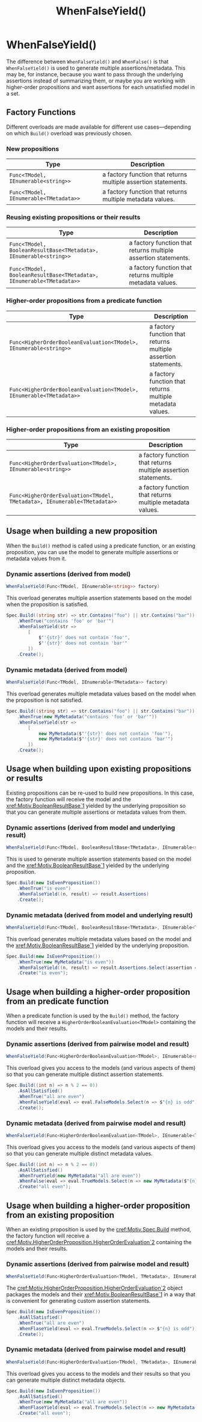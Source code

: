 ﻿---
title: WhenFalseYield()
category: building
---
# WhenFalseYield() 

The difference between `WhenFalseYield()` and `WhenFalse()` is that `WhenFalseYield()` is used to generate multiple 
assertions/metadata.
This may be, for instance, because you want to pass through the underlying assertions instead of summarizing them, 
or maybe you are working with higher-order propositions and want assertions for each unsatisfied model in a set.

## Factory Functions

Different overloads are made available for different use cases—depending on which `Build()` overload was previously
chosen.

### New propositions

| Type                                   | Description                                                    |
|----------------------------------------|----------------------------------------------------------------|
| `Func<TModel, IEnumerable<string>>`    | a factory function that returns multiple assertion statements. |
| `Func<TModel, IEnumerable<TMetadata>>` | a factory function that returns multiple metadata values.      |

### Reusing existing propositions or their results

| Type                                                                 | Description                                                    |
|----------------------------------------------------------------------|----------------------------------------------------------------|
| `Func<TModel, BooleanResultBase<TMetadata>, IEnumerable<string>>`    | a factory function that returns multiple assertion statements. |
| `Func<TModel, BooleanResultBase<TMetadata>, IEnumerable<TMetadata>>` | a factory function that returns multiple metadata values.      |

### Higher-order propositions from a predicate function

| Type                                                                 | Description                                                    |
|----------------------------------------------------------------------|----------------------------------------------------------------|
| `Func<HigherOrderBooleanEvaluation<TModel>, IEnumerable<string>>`    | a factory function that returns multiple assertion statements. |
| `Func<HigherOrderBooleanEvaluation<TModel>, IEnumerable<TMetadata>>` | a factory function that returns multiple metadata values.      |

### Higher-order propositions from an existing proposition

| Type                                                                     | Description                                                    |
|--------------------------------------------------------------------------|----------------------------------------------------------------|
| `Func<HigherOrderEvaluation<TModel>, IEnumerable<string>>`               | a factory function that returns multiple assertion statements. |
| `Func<HigherOrderEvaluation<TModel, TMetadata>, IEnumerable<TMetadata>>` | a factory function that returns multiple metadata values.      |

## Usage when building a new proposition

When the `Build()` method is called using a predicate function, or an existing proposition, you can use the model to
generate multiple assertions or metadata values from it.

### Dynamic assertions (derived from model)

```csharp
WhenFalseYield(Func<TModel, IEnumerable<string>> factory)
```

This overload generates multiple assertion statements based on the model when the proposition is satisfied.

```csharp
Spec.Build((string str) => str.Contains("foo") || str.Contains("bar"))
    .WhenTrue("contains 'foo' or 'bar'")
    .WhenFalseYield(str =>
        [
            $"'{str}' does not contain 'foo'",
            $"'{str}' does not contain 'bar'"
        ])
    .Create();
```

### Dynamic metadata (derived from model)

```csharp
WhenFalseYield(Func<TModel, IEnumerable<TMetadata>> factory)
```

This overload generates multiple metadata values based on the model when the proposition is not satisfied.

```csharp
Spec.Build((string str) => str.Contains("foo") || str.Contains("bar"))
    .WhenTrue(new MyMetadata("contains 'foo' or 'bar'"))
    .WhenFalseYield(str =>
        [
            new MyMetadata($"'{str}' does not contain 'foo'"),
            new MyMetadata($"'{str}' does not contains 'bar'")
        ])
    .Create();
```
## Usage when building upon existing propositions or results

Existing propositions can be re-used to build new propositions.
In this case, the factory function will receive the model and the <xref:Motiv.BooleanResultBase`1> yielded by the 
underlying proposition so that you can generate multiple assertions or metadata values from them.

### Dynamic assertions (derived from model and underlying result)

```csharp
WhenFalseYield(Func<TModel, BooleanResultBase<TMetadata>, IEnumerable<string>> factory)
```


This is used to generate multiple assertion statements based on the model and the <xref:Motiv.BooleanResultBase`1> 
yielded by the underlying proposition.

```csharp
Spec.Build(new IsEvenProposition())
    .WhenTrue("is even")
    .WhenFalseYield((n, result) => result.Assertions)
    .Create();
```

### Dynamic metadata (derived from model and underlying result)

```csharp
WhenFalseYield(Func<TModel, BooleanResultBase<TMetadata>, IEnumerable<TMetadata>> factory)
```

This overload generates multiple metadata values based on the model and the <xref:Motiv.BooleanResultBase`1> yielded 
by the underlying proposition.

```csharp
Spec.Build(new IsEvenProposition())
    .WhenTrue(new MyMetadata("is even"))
    .WhenFalseYield((n, result) => result.Assertions.Select(assertion => new MyMetadata($"{n} {assertion}")))
    .Create("is even");
```

## Usage when building a higher-order proposition from an predicate function

When a predicate function is used by the `Build()` method, the factory function will receive a
`HigherOrderBooleanEvaluation<TModel>` containing the models and their results.

### Dynamic assertions (derived from pairwise model and result)

```csharp
WhenFalseYield(Func<HigherOrderBooleanEvaluation<TModel>, IEnumerable<string>> factory)
```

This overload gives you access to the models (and various aspects of them) so that you can generate multiple
distinct assertion statements.

```csharp
Spec.Build((int n) => n % 2 == 0))
    .AsAllSatisfied()
    .WhenTrue("all are even")
    .WhenFalseYield(eval => eval.FalseModels.Select(n => $"{n} is odd"))
    .Create();
```

### Dynamic metadata (derived from pairwise model and result)

```csharp
WhenFalseYield(Func<HigherOrderBooleanEvaluation<TModel>, IEnumerable<TMetadata>> factory)
```

This overload gives you access to the models (and various aspects of them) so that you can generate multiple distinct
metadata values.

```csharp
Spec.Build((int n) => n % 2 == 0))
    .AsAllSatisfied()
    .WhenTrueYield(new MyMetadata("all are even"))
    .WhenFalse(eval => eval.TrueModels.Select(n => new MyMetadata($"{n} is odd")))
    .Create("all even");
```

## Usage when building a higher-order proposition from an existing proposition


When an existing proposition is used by the <cref:Motiv.Spec.Build> method, the factory function will receive a
<cref:Motiv.HigherOrderProposition.HigherOrderEvaluation`2>  containing the models and their results.

### Dynamic assertions (derived from pairwise model and result)

```csharp
WhenFalseYield(Func<HigherOrderEvaluation<TModel, TMetadata>, IEnumerable<string>> factory)
```

The <cref:Motiv.HigherOrderProposition.HigherOrderEvaluation`2> object packages the models and their 
<xref:Motiv.BooleanResultBase`1> in a way that is convenient for generating custom assertion statements.

```csharp
Spec.Build(new IsEvenProposition())
    .AsAllSatisfied()
    .WhenTrue("all are even")
    .WhenFlaseYield(eval => eval.TrueModels.Select(n => $"{n} is odd"))
    .Create();
```

### Dynamic metadata (derived from pairwise model and result)

```csharp
WhenFalseYield(Func<HigherOrderEvaluation<TModel, TMetadata>, IEnumerable<TMetadata>> factory)
```

This overload gives you access to the models and their results so that you can generate multiple distinct metadata
objects.

```csharp
Spec.Build(new IsEvenProposition())
    .AsAllSatisfied()
    .WhenTrue(new MyMetadata("all are even"))
    .WhenFlaseYield(eval => eval.TrueModels.Select(n => new MyMetadata($"{n} is odd")))
    .Create("all even");
```